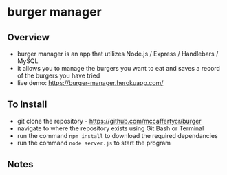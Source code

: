 # burger manager

## Overview

* burger manager is an app that utilizes Node.js / Express / Handlebars / MySQL
* it allows you to manage the burgers you want to eat and saves a record of the burgers you have tried
* live demo: https://burger-manager.herokuapp.com/

## To Install

* git clone the repository - https://github.com/mccaffertycr/burger
* navigate to where the repository exists using Git Bash or Terminal
* run the command `npm install` to download the required dependancies
* run the command `node server.js` to start the program

## Notes

